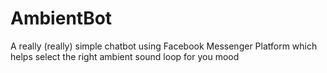 # AmbientBot
A really (really) simple chatbot using Facebook Messenger Platform which helps select the right ambient sound loop for you mood
